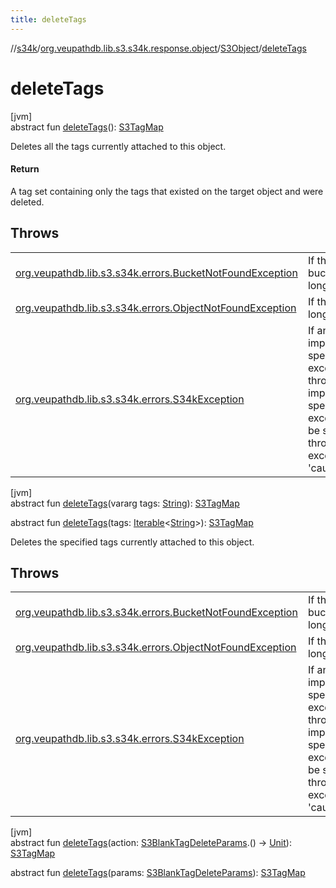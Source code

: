 ```yaml
---
title: deleteTags
---
```

//[s34k](../../../index.html)/[org.veupathdb.lib.s3.s34k.response.object](../index.html)/[S3Object](index.html)/[deleteTags](delete-tags.html)



# deleteTags



[jvm]\
abstract fun [deleteTags](delete-tags.html)(): [S3TagMap](../../org.veupathdb.lib.s3.s34k.fields.tags/-s3-tag-map/index.html)



Deletes all the tags currently attached to this object.



#### Return



A tag set containing only the tags that existed on the target object and were deleted.



## Throws


| | |
|---|---|
| [org.veupathdb.lib.s3.s34k.errors.BucketNotFoundException](../../org.veupathdb.lib.s3.s34k.errors/-bucket-not-found-exception/index.html) | If the parent bucket no longer exists. |
| [org.veupathdb.lib.s3.s34k.errors.ObjectNotFoundException](../../org.veupathdb.lib.s3.s34k.errors/-object-not-found-exception/index.html) | If this object no longer exists. |
| [org.veupathdb.lib.s3.s34k.errors.S34kException](../../org.veupathdb.lib.s3.s34k.errors/-s34k-exception/index.html) | If an implementation specific exception is thrown. The implementation specific exception will be set to the thrown exception's 'cause' value. |




[jvm]\
abstract fun [deleteTags](delete-tags.html)(vararg tags: [String](https://kotlinlang.org/api/latest/jvm/stdlib/kotlin/-string/index.html)): [S3TagMap](../../org.veupathdb.lib.s3.s34k.fields.tags/-s3-tag-map/index.html)

abstract fun [deleteTags](delete-tags.html)(tags: [Iterable](https://kotlinlang.org/api/latest/jvm/stdlib/kotlin.collections/-iterable/index.html)&lt;[String](https://kotlinlang.org/api/latest/jvm/stdlib/kotlin/-string/index.html)&gt;): [S3TagMap](../../org.veupathdb.lib.s3.s34k.fields.tags/-s3-tag-map/index.html)



Deletes the specified tags currently attached to this object.



## Throws


| | |
|---|---|
| [org.veupathdb.lib.s3.s34k.errors.BucketNotFoundException](../../org.veupathdb.lib.s3.s34k.errors/-bucket-not-found-exception/index.html) | If the parent bucket no longer exists. |
| [org.veupathdb.lib.s3.s34k.errors.ObjectNotFoundException](../../org.veupathdb.lib.s3.s34k.errors/-object-not-found-exception/index.html) | If this object no longer exists. |
| [org.veupathdb.lib.s3.s34k.errors.S34kException](../../org.veupathdb.lib.s3.s34k.errors/-s34k-exception/index.html) | If an implementation specific exception is thrown. The implementation specific exception will be set to the thrown exception's 'cause' value. |




[jvm]\
abstract fun [deleteTags](delete-tags.html)(action: [S3BlankTagDeleteParams](../../org.veupathdb.lib.s3.s34k.requests/-s3-blank-tag-delete-params/index.html).() -&gt; [Unit](https://kotlinlang.org/api/latest/jvm/stdlib/kotlin/-unit/index.html)): [S3TagMap](../../org.veupathdb.lib.s3.s34k.fields.tags/-s3-tag-map/index.html)

abstract fun [deleteTags](delete-tags.html)(params: [S3BlankTagDeleteParams](../../org.veupathdb.lib.s3.s34k.requests/-s3-blank-tag-delete-params/index.html)): [S3TagMap](../../org.veupathdb.lib.s3.s34k.fields.tags/-s3-tag-map/index.html)




